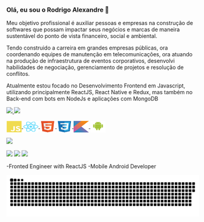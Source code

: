 ### Olá, eu sou o Rodrigo Alexandre 👋
Meu objetivo profissional é auxiliar pessoas e empresas na construção de softwares que possam impactar seus negócios e marcas de maneira sustentável do ponto de vista financeiro, social e ambiental.

Tendo construido a carreira em grandes empresas públicas, ora coordenando equipes de manutenção em telecomunicações, ora atuando na produção de infraestrutura de eventos corporativos, desenvolvi habilidades de negociação, gerenciamento de projetos e resolução de conflitos.

Atualmente estou focado no Desenvolvimento Frontend em Javascript, utilizando principalmente ReactJS, React Native e Redux, mas também no Back-end com bots em NodeJs e aplicações com MongoDB

<div>
  <a href="https://github.com/narradorww">
  <img height="180em" src="https://github-readme-stats.vercel.app/api?username=narradorww&show_icons=true&theme=dracula&include_all_commits=true&count_private=true"/>
  <img height="180em" src="https://github-readme-stats.vercel.app/api/top-langs/?username=narradorww&layout=compact&langs_count=7&theme=dracula"/>
</div>
  
  <div style="display: inline_block"><br>
  <img align="center" alt="Rodrigo-Js" height="30" width="40" src="https://raw.githubusercontent.com/devicons/devicon/master/icons/javascript/javascript-plain.svg">
  <img align="center" alt="Rodrigo-React" height="30" width="40" src="https://raw.githubusercontent.com/devicons/devicon/master/icons/react/react-original.svg">
  <img align="center" alt="Rodrigo-HTML" height="30" width="40" src="https://raw.githubusercontent.com/devicons/devicon/master/icons/html5/html5-original.svg">
  <img align="center" alt="Rodrigo-CSS" height="30" width="40" src="https://raw.githubusercontent.com/devicons/devicon/master/icons/css3/css3-original.svg">
      <img align="center" alt="Rodrigo-CSS" height="30" width="40" src="https://raw.githubusercontent.com/devicons/devicon/9f4f5cdb393299a81125eb5127929ea7bfe42889/icons/kotlin/kotlin-original.svg">
    <img align="center" alt="Rodrigo-CSS" height="30" width="40" src="https://raw.githubusercontent.com/devicons/devicon/9f4f5cdb393299a81125eb5127929ea7bfe42889/icons/android/android-original-wordmark.svg">
  
</div>
<p>
<div> 

  <a href="https://instagram.com/narradorww" target="_blank"><img src="https://img.shields.io/badge/-Instagram-%23E4405F?style=for-the-badge&logo=instagram&logoColor=white" target="_blank"></a>
 	
 <a href="https://discord.gg/X5tzrqe4" target="_blank"><img src="https://img.shields.io/badge/Discord-7289DA?style=for-the-badge&logo=discord&logoColor=white" target="_blank"></a> 
  <a href = "mailto:rodrigo.anst@gmail.com"><img src="https://img.shields.io/badge/-Gmail-%23333?style=for-the-badge&logo=gmail&logoColor=white" target="_blank"></a>
  <a href="https://www.linkedin.com/in/rodrigo-alexandre-50736343/" target="_blank"><img src="https://img.shields.io/badge/-LinkedIn-%230077B5?style=for-the-badge&logo=linkedin&logoColor=white" target="_blank"></a> 
 
  
 
</div>
<div> 
  

-Fronted Engineer with ReactJS
-Mobile Android Developer
  
  
<div>
  
 ![Snake animation](https://github.com/narradorww/narradorww/blob/output/github-contribution-grid-snake.svg)
  
  </div>

